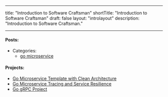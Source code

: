 
---
title: "Introduction to Software Craftsman"
shortTitle: "Introduction to Software Craftsman"
draft: false
layout: "introlayout"
description: "Introduction to Software Craftsman."

---

#### Posts:
- Categories:
    - [go microservice](https://jfeng45.github.io/en/categories/go-microservice)

#### Projects:
- [Go Microservice Template with Clean Architecture](https://github.com/jfeng45/servicetmpl)
- [Go Microservice Tracing and Service Resilience](https://github.com/jfeng45/grpcservice)
- [Go gRPC Project](https://github.com/jfeng45/reservegrpc)
    
